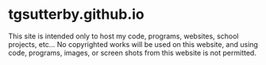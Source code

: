 # tgsutterby.github.io

This site is intended only to host my code, programs, websites, school projects, etc... No copyrighted works will be used on this website,
and using code, programs, images, or screen shots from this website is not permitted. 
